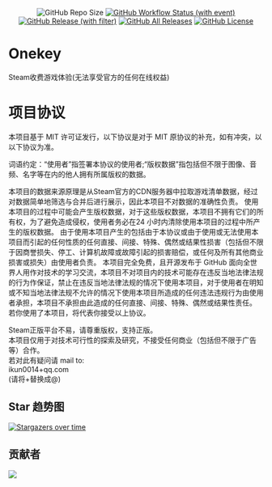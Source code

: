 <div align="center">

![GitHub Repo Size](https://img.shields.io/github/repo-size/Onekey-Project/Onekey?style=for-the-badge)
[![GitHub Workflow Status (with event)](https://img.shields.io/github/actions/workflow/status/Onekey-Project/Onekey/main.yml?style=for-the-badge)](https://github.com/Onekey-Project/Onekey/actions/workflows/build_beta.yml)
[![GitHub Release (with filter)](https://img.shields.io/github/v/release/Onekey-Project/Onekey?style=for-the-badge)](https://github.com/Onekey-Project/Onekey/releases/latest)
[![GitHub All Releases](https://img.shields.io/github/downloads/Onekey-Project/Onekey/total?style=for-the-badge&color=violet)](https://github.com/Onekey-Project/Onekey/releases)
[![GitHub License](https://img.shields.io/github/license/Onekey-Project/Onekey?style=for-the-badge)](https://github.com/Onekey-Project/Onekey/blob/main/LICENSE)

</div>

# Onekey
Steam收费游戏体验(无法享受官方的任何在线权益)  

# 项目协议
本项目基于 MIT 许可证发行，以下协议是对于 MIT 原协议的补充，如有冲突，以以下协议为准。

词语约定：“使用者”指签署本协议的使用者;“版权数据”指包括但不限于图像、音频、名字等在内的他人拥有所属版权的数据。

本项目的数据来源原理是从Steam官方的CDN服务器中拉取游戏清单数据，经过对数据简单地筛选与合并后进行展示，因此本项目不对数据的准确性负责。
使用本项目的过程中可能会产生版权数据，对于这些版权数据，本项目不拥有它们的所有权，为了避免造成侵权，使用者务必在24 小时内清除使用本项目的过程中所产生的版权数据。
由于使用本项目产生的包括由于本协议或由于使用或无法使用本项目而引起的任何性质的任何直接、间接、特殊、偶然或结果性损害（包括但不限于因商誉损失、停工、计算机故障或故障引起的损害赔偿，或任何及所有其他商业损害或损失）由使用者负责。
本项目完全免费，且开源发布于 GitHub 面向全世界人用作对技术的学习交流，本项目不对项目内的技术可能存在违反当地法律法规的行为作保证，禁止在违反当地法律法规的情况下使用本项目，对于使用者在明知或不知当地法律法规不允许的情况下使用本项目所造成的任何违法违规行为由使用者承担，本项目不承担由此造成的任何直接、间接、特殊、偶然或结果性责任。
若你使用了本项目，将代表你接受以上协议。

Steam正版平台不易，请尊重版权，支持正版。  
本项目仅用于对技术可行性的探索及研究，不接受任何商业（包括但不限于广告等）合作。  
若对此有疑问请 mail to:  
ikun0014+qq.com  
(请将+替换成@)

## Star 趋势图

[![Stargazers over time](https://starchart.cc/Onekey-Project/Onekey.svg)](https://starchart.cc/Onekey-Project/Onekey)

## 贡献者

<a href="https://github.com/ikun0014/Onekey/graphs/contributors">
  <img src="https://contrib.rocks/image?repo=ikun0014/Onekey" />
</a>

